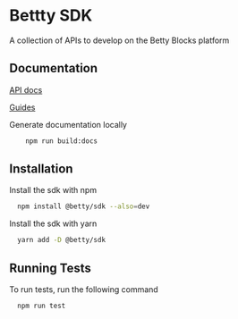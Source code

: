 
# Bettty SDK

A collection of APIs to develop on the Betty Blocks platform

## Documentation

[API docs](https://example.com)

[Guides](https://example.com)

Generate documentation locally

```bash
    npm run build:docs
```

  
## Installation

Install the sdk with npm

```bash
  npm install @betty/sdk --also=dev
```

Install the sdk with yarn

```bash
  yarn add -D @betty/sdk
```
    
## Running Tests

To run tests, run the following command

```bash
  npm run test
```

  